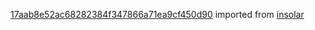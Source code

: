 [17aab8e52ac68282384f347866a71ea9cf450d90](https://github.com/insolar/insolar/commit/17aab8e52ac68282384f347866a71ea9cf450d90) imported from [insolar](https://github.com/insolar/insolar)
